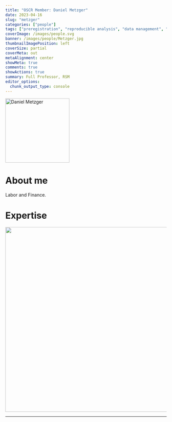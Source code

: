 ```yaml
---
title: "OSCR Member: Daniel Metzger"
date: 2023-04-16
slug: "metzger"
categories: ["people"]
tags: ["preregistration", "reproducible analysis", "data management", "football", "school-rsm"] # top 3 categories + unique + school
coverImage: /images/people.svg
banner: /images/people/Metzger.jpg
thumbnailImagePosition: left
coverSize: partial
coverMeta: out
metaAlignment: center
showMeta: true
comments: true
showActions: true
summary: Full Professor, RSM
editor_options: 
  chunk_output_type: console
---
```


<!-- EMAIL -->
<p>
  <a href="mailto:metzger@rsm.nl"">
  <img border="0" alt="Daniel Metzger" src="/images/people/Metzger.jpg" width="200" height="200" align="center">
  </a>
</p>


<p align="center">
<!--  CV -->
  <a href="https://drive.google.com/file/d/16PW3cefUM3xpEIQ5gNZ0qg2ovj73_yPO/view?usp=sharing" class="fa-solid fa-file" style="color:#00B969;">
  </a> 
  
<!-- TWITTER   
  <a href="" class="fa-brands fa-x-twitter" style="color:#000000;">
  </a>   -->


<!-- GOOGLE SCHOLAR
  <a href="" class="fa-brands fa-google-scholar" style="color:#000000;">
  </a>
  -->
  
<!-- RESEARCHGATE 
  <a href="" class="fa-brands fa-researchgate" style="color:#000000;">
  </a>
   --> 
  
<!-- LINKEDIN 
  <a href="" class="fa-brands fa-linkedin" style="color:#000000;">
  </a> -->  
  
  <!-- ORCID   
  <a href="" class="fa-brands fa-orcid" style="color:#000000;">
  </a>  -->

<!-- PERSONAL WEBSITE 
  <a href="" class="fa-solid fa-link" style="color:#000000;">
  </a> -->

<!-- GITHUB 
  <a href="" class="fa-brands fa-github" style="color:#000000;"> 
  </a> -->
</p>






# About me

Labor and Finance.


# Expertise

<img src="{{< blogdown/postref >}}index_files/figure-html/radarPlot-1.png" width="576" />



***


